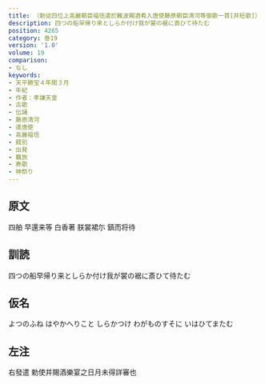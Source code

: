 ```yaml
---
title: （勅従四位上高麗朝臣福信遣於難波賜酒肴入唐使藤原朝臣清河等御歌一首[并短歌]）反歌一首
description: 四つの船早帰り来としらか付け我が裳の裾に斎ひて待たむ
position: 4265
category: 巻19
version: '1.0'
volume: 19
comparison:
- なし
keywords:
- 天平勝宝４年閏３月
- 年紀
- 作者：孝謙天皇
- 古歌
- 伝誦
- 藤原清河
- 遣唐使
- 高麗福信
- 餞別
- 出発
- 羈旅
- 寿歌
- 神祭り
---
```


## 原文

四舶 早還来等 白香著 朕裳裙尓 鎮而将待

## 訓読

四つの船早帰り来としらか付け我が裳の裾に斎ひて待たむ

## 仮名

よつのふね はやかへりこと しらかつけ わがものすそに いはひてまたむ

## 左注

右發遣 勅使并賜酒樂宴之日月未得詳審也
